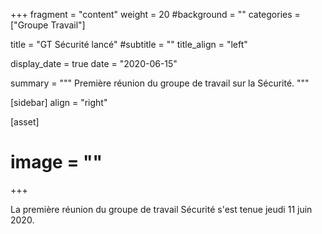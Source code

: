 +++
fragment = "content"
weight = 20
#background = ""
categories = ["Groupe Travail"]

title = "GT Sécurité lancé"
#subtitle = ""
title_align = "left"

display_date = true
date = "2020-06-15"

summary = """
Première réunion du groupe de travail sur la Sécurité.
"""

[sidebar]
  align = "right"

[asset]
  # image = ""
+++

La première réunion du groupe de travail Sécurité s'est tenue jeudi 11 juin 2020.
